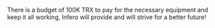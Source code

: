 There is a budget of 100K TRX to pay for the necessary equipment and keep it all working, 
Infero will provide and will strive for a better future!